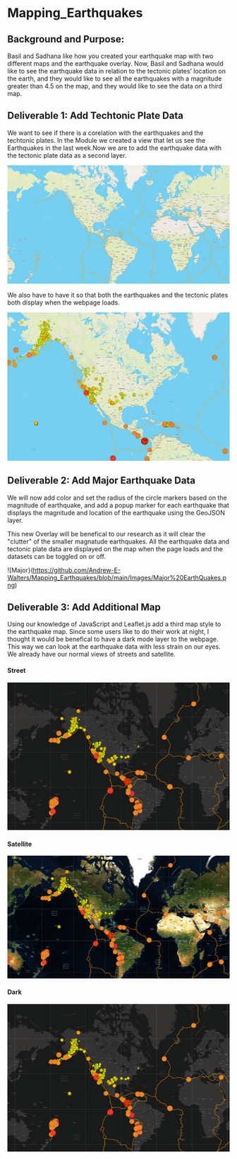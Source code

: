 # Mapping_Earthquakes

## Background and Purpose:
Basil and Sadhana like how you created your earthquake map with two different maps and the earthquake overlay. Now, Basil and Sadhana would like to see the earthquake data in relation to the tectonic plates’ location on the earth, and they would like to see all the earthquakes with a magnitude greater than 4.5 on the map, and they would like to see the data on a third map.

## Deliverable 1: Add Techtonic Plate Data
We want to see if there is a corelation with the earthquakes and the techtonic plates. In the Module we created a view that let us see the Earthquakes in the last week.Now we are to add the earthquake data with the tectonic plate data as a second layer.

![Tec](https://github.com/Andrew-E-Walters/Mapping_Earthquakes/blob/main/Images/Plates.png)

We also have to have it so that both the earthquakes and the tectonic plates both display when the webpage loads. 

![Overlays](https://github.com/Andrew-E-Walters/Mapping_Earthquakes/blob/main/Images/Finished%20Module.png)

## Deliverable 2: Add Major Earthquake Data
We will now add color and set the radius of the circle markers based on the magnitude of earthquake, and add a popup marker for each earthquake that displays the magnitude and location of the earthquake using the GeoJSON layer. 

This new Overlay will be benefical to our research as it will clear the "clutter" of the smaller magnatude earthquakes. All the earthquake data and tectonic plate data are displayed on the map when the page loads and the datasets can be toggled on or off. 

![Major}(https://github.com/Andrew-E-Walters/Mapping_Earthquakes/blob/main/Images/Major%20EarthQuakes.png)

## Deliverable 3: Add Additional Map

Using our knowledge of JavaScript and Leaflet.js add a third map style to the earthquake map. Since some users like to do their work at night, I thought it would be benefical to have a dark mode layer to the webpage. This way we can look at the earthquake data with less strain on our eyes. We already have our normal views of streets and satellite. 


#### Street
![Street](https://github.com/Andrew-E-Walters/Mapping_Earthquakes/blob/main/Images/Dark%20Mode%20Added.png)

#### Satellite
![Sat](https://github.com/Andrew-E-Walters/Mapping_Earthquakes/blob/main/Images/Sat%20.png)

#### Dark
![Dark](https://github.com/Andrew-E-Walters/Mapping_Earthquakes/blob/main/Images/Dark%20Mode%20Added.png)

